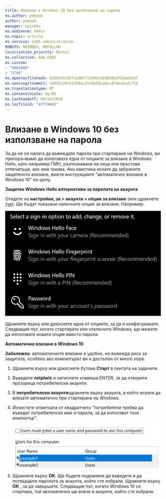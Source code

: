```yaml
---
title: Влизане в Windows 10 без използване на парола
ms.author: pebaum
author: pebaum
manager: mnirkhe
ms.audience: Admin
ms.topic: article
ms.service: o365-administration
ROBOTS: NOINDEX, NOFOLLOW
localization_priority: Normal
ms.collection: Adm_O365
ms.custom:
- "9001690"
- "3766"
ms.openlocfilehash: 839b945c457cb007f13605c5b903ded75dadd1d7
ms.sourcegitcommit: c6692ce0fa1358ec3529e59ca0ecdfdea4cdc759
ms.translationtype: MT
ms.contentlocale: bg-BG
ms.lasthandoff: 09/14/2020
ms.locfileid: "47719942"
---
```

# <a name="sign-in-to-windows-10-without-using-a-password"></a>Влизане в Windows 10 без използване на парола

За да не се налага да въвеждате парола при стартиране на Windows, ви препоръчваме да използвате една от опциите за влизане в Windows Hello, като например ПИН, разпознаване на лица или пръстови отпечатъци, ако има такива. Ако наистина искате да забраните защитеното влизане, вижте инструкциите "автоматично влизане в Windows 10" по-долу.

**Защитен Windows Hello алтернативи за паролата на акаунта**

Отидете на **настройки, за > акаунти > опции за влизане** (или щракнете [тук](ms-settings:signinoptions?activationSource=GetHelp)). Ще бъдат показани наличните опции за влизане. Например:

![Опции за влизане.](media/sign-in-options.png)

Щракнете върху или докоснете една от опциите, за да я конфигурирате. Следващия път, когато стартирате или отключите Windows, ще можете да използвате новата опция вместо парола. 

**Автоматично влизане в Windows 10**

**Забележка**: автоматичното влизане е удобно, но въвежда риск за защитата, особено ако компютърът ви е достъпен от много хора. 

1. Щракнете върху или докоснете бутона **Старт** в лентата на задачите.

2. Въведете **netplwiz** и натиснете клавиша ENTER, за да отворите прозореца потребителски акаунти.

3. В **потребителски акаунти**щракнете върху акаунта, в който искате да влизате автоматично при стартиране на Windows.

4. Изчистете отметката от квадратчето "потребители трябва да въведат потребителско име и парола, за да използват този компютър".

    ![Потребителят трябва да въведе опция за потребителско име и парола.](media/users-must-enter-username.png)

5. Щракнете върху **OK**. Ще бъдете подканени да въведете и да потвърдите паролата за акаунта, който сте избрали. Щракнете върху **OK** , за да завършите. Следващия път, когато Windows 10 се стартира, той автоматично ще влезе в акаунта, който сте избрали.

